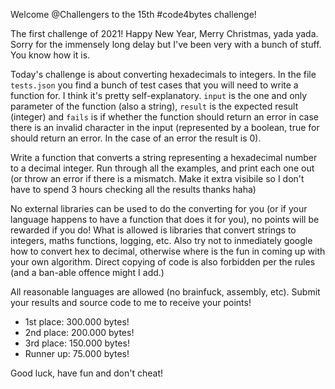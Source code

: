 Welcome @Challengers to the 15th #code4bytes challenge!

The first challenge of 2021!
Happy New Year, Merry Christmas, yada yada.
Sorry for the immensely long delay but I've been very with a bunch of stuff. You know how it is.

Today's challenge is about converting hexadecimals to integers.
In the file `tests.json` you find a bunch of test cases that you will need to write a function for.
I think it's pretty self-explanatory. `input` is the one and only parameter of the function (also a string), `result` is the expected result (integer) and `fails` is if whether the function should return an error in case there is an invalid character in the input (represented by a boolean, true for should return an error. In the case of an error the result is 0).

Write a function that converts a string representing a hexadecimal number to a decimal integer.
Run through all the examples, and print each one out (or throw an error if there is a mismatch. Make it extra visibile so I don't have to spend 3 hours checking all the results thanks haha)

No external libraries can be used to do the converting for you (or if your language happens to have a function that does it for you), no points will be rewarded if you do! What is allowed is libraries that convert strings to integers, maths functions, logging, etc. Also try not to inmediately google how to convert hex to decimal, otherwise where is the fun in coming up with your own algorithm. Direct copying of code is also forbidden per the rules (and a ban-able offence might I add.)

All reasonable languages are allowed (no brainfuck, assembly, etc).
Submit your results and source code to me to receive your points!

- 1st place: 300.000 bytes!
- 2nd place: 200.000 bytes!
- 3rd place: 150.000 bytes!
- Runner up: 75.000 bytes!

Good luck, have fun and don't cheat!
